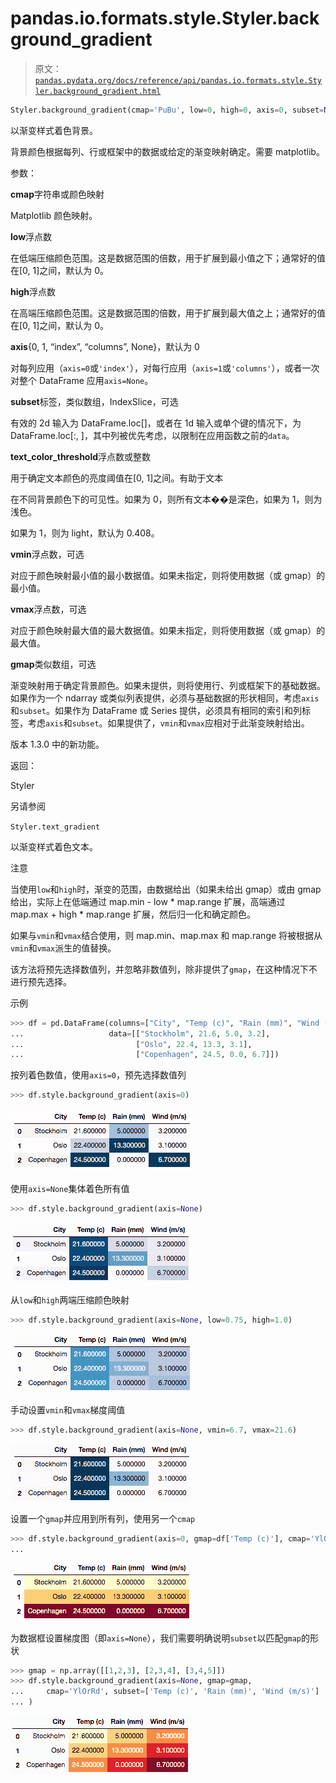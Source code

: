 # pandas.io.formats.style.Styler.background_gradient

> 原文：[`pandas.pydata.org/docs/reference/api/pandas.io.formats.style.Styler.background_gradient.html`](https://pandas.pydata.org/docs/reference/api/pandas.io.formats.style.Styler.background_gradient.html)

```py
Styler.background_gradient(cmap='PuBu', low=0, high=0, axis=0, subset=None, text_color_threshold=0.408, vmin=None, vmax=None, gmap=None)
```

以渐变样式着色背景。

背景颜色根据每列、行或框架中的数据或给定的渐变映射确定。需要 matplotlib。

参数：

**cmap**字符串或颜色映射

Matplotlib 颜色映射。

**low**浮点数

在低端压缩颜色范围。这是数据范围的倍数，用于扩展到最小值之下；通常好的值在[0, 1]之间，默认为 0。

**high**浮点数

在高端压缩颜色范围。这是数据范围的倍数，用于扩展到最大值之上；通常好的值在[0, 1]之间，默认为 0。

**axis**{0, 1, “index”, “columns”, None}，默认为 0

对每列应用（`axis=0`或`'index'`），对每行应用（`axis=1`或`'columns'`），或者一次对整个 DataFrame 应用`axis=None`。

**subset**标签，类似数组，IndexSlice，可选

有效的 2d 输入为 DataFrame.loc[<subset>]，或者在 1d 输入或单个键的情况下，为 DataFrame.loc[:, <subset>]，其中列被优先考虑，以限制在应用函数之前的`data`。

**text_color_threshold**浮点数或整数

用于确定文本颜色的亮度阈值在[0, 1]之间。有助于文本

在不同背景颜色下的可见性。如果为 0，则所有文本��是深色，如果为 1，则为浅色。

如果为 1，则为 light，默认为 0.408。

**vmin**浮点数，可选

对应于颜色映射最小值的最小数据值。如果未指定，则将使用数据（或 gmap）的最小值。

**vmax**浮点数，可选

对应于颜色映射最大值的最大数据值。如果未指定，则将使用数据（或 gmap）的最大值。

**gmap**类似数组，可选

渐变映射用于确定背景颜色。如果未提供，则将使用行、列或框架下的基础数据。如果作为一个 ndarray 或类似列表提供，必须与基础数据的形状相同，考虑`axis`和`subset`。如果作为 DataFrame 或 Series 提供，必须具有相同的索引和列标签，考虑`axis`和`subset`。如果提供了，`vmin`和`vmax`应相对于此渐变映射给出。

版本 1.3.0 中的新功能。

返回：

Styler

另请参阅

`Styler.text_gradient`

以渐变样式着色文本。

注意

当使用`low`和`high`时，渐变的范围，由数据给出（如果未给出 gmap）或由 gmap 给出，实际上在低端通过 map.min - low * map.range 扩展，高端通过 map.max + high * map.range 扩展，然后归一化和确定颜色。

如果与`vmin`和`vmax`结合使用，则 map.min、map.max 和 map.range 将被根据从`vmin`和`vmax`派生的值替换。

该方法将预先选择数值列，并忽略非数值列，除非提供了`gmap`，在这种情况下不进行预先选择。

示例

```py
>>> df = pd.DataFrame(columns=["City", "Temp (c)", "Rain (mm)", "Wind (m/s)"],
...                   data=[["Stockholm", 21.6, 5.0, 3.2],
...                         ["Oslo", 22.4, 13.3, 3.1],
...                         ["Copenhagen", 24.5, 0.0, 6.7]]) 
```

按列着色数值，使用`axis=0`，预先选择数值列

```py
>>> df.style.background_gradient(axis=0) 
```

![../../_images/bg_ax0.png](img/aaee8c7726e146391d1f5990a198cc3f.png)

使用`axis=None`集体着色所有值

```py
>>> df.style.background_gradient(axis=None) 
```

![../../_images/bg_axNone.png](img/1fd3ab3a157b02eb549ef9c3bcc214bb.png)

从`low`和`high`两端压缩颜色映射

```py
>>> df.style.background_gradient(axis=None, low=0.75, high=1.0) 
```

![../../_images/bg_axNone_lowhigh.png](img/be0bb25e3e01ba32056b8f296d34f16d.png)

手动设置`vmin`和`vmax`梯度阈值

```py
>>> df.style.background_gradient(axis=None, vmin=6.7, vmax=21.6) 
```

![../../_images/bg_axNone_vminvmax.png](img/e76dea42c1e20e1a8a11c5363228b5f9.png)

设置一个`gmap`并应用到所有列，使用另一个`cmap`

```py
>>> df.style.background_gradient(axis=0, gmap=df['Temp (c)'], cmap='YlOrRd')
... 
```

![../../_images/bg_gmap.png](img/256c61cd36f6bcb8250b602174a35c08.png)

为数据框设置梯度图（即`axis=None`），我们需要明确说明`subset`以匹配`gmap`的形状

```py
>>> gmap = np.array([[1,2,3], [2,3,4], [3,4,5]])
>>> df.style.background_gradient(axis=None, gmap=gmap,
...     cmap='YlOrRd', subset=['Temp (c)', 'Rain (mm)', 'Wind (m/s)']
... ) 
```

![../../_images/bg_axNone_gmap.png](img/9fa65a4a8ead9bec8a86cac8f2e0c6bf.png)
